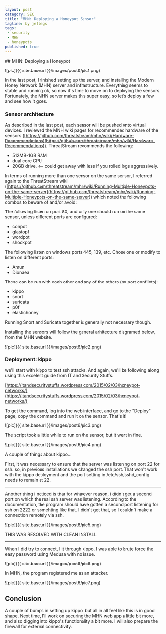 ```yaml
---
layout: post
category: SEC
title: "MHN: Deploying a Honeypot Sensor"
tagline: by jefbags
tags: 
 - security
 - MHN
 - honeypots
published: true
---
```










<p />
## MHN: Deploying a Honeypot

![pic]({{ site.baseurl }}/images/post6/pic1.png)

In the last post, I finished setting up the server, and installing the Modern Honey Network (MHN) server and infrastructure.  Everything seems to stable and running ok, so now it's time to move on to deploying the sensors.  Fortunately, the MHN server makes this super easy, so let's deploy a few and see how it goes.

<!--more-->

### Sensor architecture
As described in the last post, each sensor will be pushed onto virtual devices.  I reviewed the MNH wiki pages for recommended hardware of the sensors ([https://github.com/threatstream/mhn/wiki/Hardware-Recommendations](https://github.com/threatstream/mhn/wiki/Hardware-Recommendations)).  ThreatStream recommends the following:

* 512MB-1GB RAM
* dual core CPU
* 20GB drive. <-- could get away with less if you rolled logs aggressively.

In terms of running more than one sensor on the same sensor, I referred again to the ThreatStream wiki ([https://github.com/threatstream/mhn/wiki/Running-Multiple-Honeypots-on-the-same-server](https://github.com/threatstream/mhn/wiki/Running-Multiple-Honeypots-on-the-same-server)) which noted the following combos to beware of and/or avoid:

The following listen on port 80, and only one should run on the same sensor, unless different ports are configured:

* conpot
* glastopf
* wordpot
* shockpot

The following listen on windows ports 445, 139, etc.  Chose one or modify to listen on different ports:

* Amun
* Dionaea

These can be run with each other and any of the others (no port conflicts):

* kippo
* snort
* suricata
* p0f
* elastichoney

Running Snort and Suricata together is generally not necessary though.

Installing the sensors will follow the general arhitecture diagramed below, from the MHN website.

![pic]({{ site.baseurl }}/images/post6/pic2.png)


### Deployment: kippo

we'll start with kippo to test ssh attacks.  And again, we'll be following along using this excelent guide from IT and Security Stuffs.

[https://itandsecuritystuffs.wordpress.com/2015/02/03/honeypot-networks/](https://itandsecuritystuffs.wordpress.com/2015/02/03/honeypot-networks/)

To get the command, log into the web interface, and go to the "Deploy" page, copy the command and run it on the sensor.  That's it!

![pic]({{ site.baseurl }}/images/post6/pic3.png)

The script took a little while to run on the sensor, but it went in fine.  

![pic]({{ site.baseurl }}/images/post6/pic4.png)

A couple of things about kippo...

First, it was necessary to ensure that the server was listening on port 22 for ssh.  so, in previous installations we changed the ssh port.  That won't work with the kippo deployment and the port setting in /etc/ssh/sshd_config needs to remain at 22.


****************************************************
Another thing I noticed is that for whatever reason, I didn't get a second port on which the real ssh server was listening.  According to the documentation, the program should have gotten a second port listening for ssh on 2222 or somehting like that.  I didn't get that, so I couldn't make a connection remotely via ssh.  

![pic]({{ site.baseurl }}/images/post6/pic5.png)

THIS WAS RESOLVED WITH CLEAN INSTALL

****************************************************



When I did try to connect, I it through kippo.  I was able to brute force the easy password using Medusa with no issue.

![pic]({{ site.baseurl }}/images/post6/pic6.png)

In MHN, the program registered me as an attacker.

![pic]({{ site.baseurl }}/images/post6/pic7.png)


## Conclusion
A couple of bumps in setting up kippo, but all in all feel like this is in good shape.  Next time, I'll work on securing the MHN web app a little bit more, and also digging into kippo's functionality a bit more.  I will also prepare the firewall for external connectivity.

